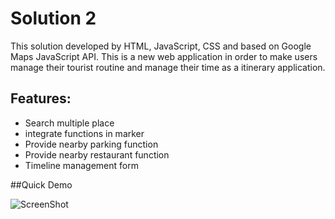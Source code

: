 # Solution 2
This solution developed by HTML, JavaScript, CSS and based on Google Maps JavaScript API. This is a new web application in order to make users manage their tourist routine and manage their time as a itinerary application.


## Features:

* Search multiple place
* integrate functions in marker
* Provide nearby parking function
* Provide nearby restaurant function
* Timeline management form

##Quick Demo

![ScreenShot](https://github.com/arnabsaha1011/mypackse/blob/master/Mar%201/Solution1/snapshot.png)